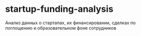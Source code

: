 # startup-funding-analysis
Анализ данных о стартапах, их финансировании, сделках по поглощению и образовательном фоне сотрудников
